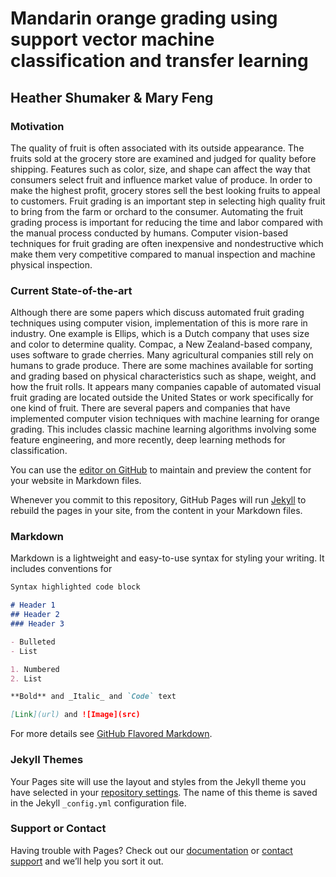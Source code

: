 # Mandarin orange grading using support vector machine classification and transfer learning
## Heather Shumaker & Mary Feng

### Motivation
The quality of fruit is often associated with its outside appearance. The fruits sold at the grocery store are examined and judged for quality before shipping. Features such as color, size, and shape can affect the way that consumers select fruit and influence market value of produce. In order to make the highest profit, grocery stores sell the best looking fruits to appeal to customers. Fruit grading is an important step in selecting high quality fruit to bring from the farm or orchard to the consumer. Automating the fruit grading process is important for reducing the time and labor compared with the manual process conducted by humans. Computer vision-based techniques for fruit grading are often inexpensive and nondestructive which make them very competitive compared to manual inspection and machine physical inspection.

### Current State-of-the-art
Although there are some papers which discuss automated fruit grading techniques using computer vision, implementation of this is more rare in industry. One example is Ellips, which is a Dutch company that uses size and color to determine quality. Compac, a New Zealand-based company, uses software to grade cherries. Many agricultural companies still rely on humans to grade produce. There are some machines available for sorting and grading based on physical characteristics such as shape, weight, and how the fruit rolls. It appears many companies capable of automated visual fruit grading are located outside the United States or work specifically for one kind of fruit. 
There are several papers and companies that have implemented computer vision techniques with machine learning for orange grading. This includes classic machine learning algorithms involving some feature engineering, and more recently, deep learning methods for classification. 











You can use the [editor on GitHub](https://github.com/maryfeng/cs766project/edit/master/README.md) to maintain and preview the content for your website in Markdown files.

Whenever you commit to this repository, GitHub Pages will run [Jekyll](https://jekyllrb.com/) to rebuild the pages in your site, from the content in your Markdown files.

### Markdown

Markdown is a lightweight and easy-to-use syntax for styling your writing. It includes conventions for

```markdown
Syntax highlighted code block

# Header 1
## Header 2
### Header 3

- Bulleted
- List

1. Numbered
2. List

**Bold** and _Italic_ and `Code` text

[Link](url) and ![Image](src)
```

For more details see [GitHub Flavored Markdown](https://guides.github.com/features/mastering-markdown/).

### Jekyll Themes

Your Pages site will use the layout and styles from the Jekyll theme you have selected in your [repository settings](https://github.com/maryfeng/cs766project/settings). The name of this theme is saved in the Jekyll `_config.yml` configuration file.

### Support or Contact

Having trouble with Pages? Check out our [documentation](https://help.github.com/categories/github-pages-basics/) or [contact support](https://github.com/contact) and we’ll help you sort it out.
